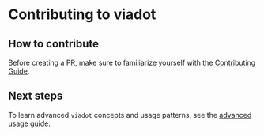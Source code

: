 # Contributing to viadot

## How to contribute

Before creating a PR, make sure to familiarize yourself with the [Contributing Guide](https://github.com/dyvenia/viadot/blob/2.0/CONTRIBUTING.md).

## Next steps

To learn advanced `viadot` concepts and usage patterns, see the [advanced usage guide](../advanced_usage/index.md).
